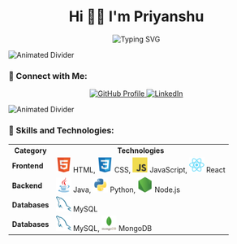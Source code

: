 <!DOCTYPE html>
<html lang="en">
<head>
  <meta charset="UTF-8">
  <meta name="viewport" content="width=device-width, initial-scale=1.0">
  <meta name="description" content="Priyanshu Portfolio - Full Stack Developer, AI Explorer, Flutter Fanatic.">
  <meta name="keywords" content="Priyanshu, Full Stack Developer, Portfolio, GitHub">
  <meta name="author" content="Priyanshu">
</head>
<body class="bg-gray-100 font-sans p-4">

<h1 align="center" class="text-4xl font-bold text-center text-black">Hi ✌🏻 I'm Priyanshu</h1>

  <p align="center" class="text-center my-4">
    <img src="https://readme-typing-svg.herokuapp.com?font=Fira+Code&weight=600&size=22&pause=1000&color=343434&center=true&vCenter=true&width=440&height=45&lines=Hey%2C+I'm+Priyanshu!;Full+Stack+Developer;AI+Explorer;Lifelong+Learner" alt="Typing SVG">
  </p>

  <img src="https://user-images.githubusercontent.com/74038190/212284100-561aa473-3905-4a80-b561-0d28506553ee.gif" class="my-8 mx-auto" alt="Animated Divider">

  <h3 class="text-center text-xl font-semibold">🌟 Connect with Me:</h3>
<p align="center" class="text-center flex justify-center space-x-4">
  <a href="https://github.com/priyanshu-it" target="_blank" aria-label="GitHub Profile">
    <img src="https://img.shields.io/badge/GitHub-181717?style=for-the-badge&logo=github&logoColor=white" alt="GitHub Profile">
  </a> 
  <a href="https://www.linkedin.com/in/priyanshu-in/" target="_blank" aria-label="LinkedIn Profile">
    <img src="https://img.shields.io/badge/LinkedIn-0077b5?style=for-the-badge&logo=linkedin&logoColor=white" alt="LinkedIn">
  </a>
</p>

  <img src="https://user-images.githubusercontent.com/74038190/212284100-561aa473-3905-4a80-b561-0d28506553ee.gif" class="my-8 mx-auto" alt="Animated Divider">

<h3 class="text-2xl font-semibold">🔎 Skills and Technologies:</h3>
<table align="center" class="table-auto w-3/4 mx-auto mt-4 text-white bg-gray-800 border border-gray-600">
  <tr>
    <th class="p-4 text-left bg-gray-900">Category</th>
    <th class="p-4 text-left bg-gray-900">Technologies</th>
  </tr>
  <tr>
    <td class="p-4"><strong>Frontend</strong></td>
    <td class="p-4">
      <span class="inline-block mr-2">
        <img src="https://raw.githubusercontent.com/devicons/devicon/master/icons/html5/html5-original.svg" width="30" height="30" alt="HTML5">
      </span>HTML, 
      <span class="inline-block mr-2">
        <img src="https://raw.githubusercontent.com/devicons/devicon/master/icons/css3/css3-original.svg" width="30" height="30" alt="CSS3">
      </span>CSS, 
      <span class="inline-block mr-2">
        <img src="https://raw.githubusercontent.com/devicons/devicon/master/icons/javascript/javascript-original.svg" width="30" height="30" alt="JavaScript">
      </span>JavaScript,
      <span class="inline-block mr-2">
        <img src="https://raw.githubusercontent.com/devicons/devicon/master/icons/react/react-original.svg" width="30" height="30" alt="React">
      </span>React
    </td>
  </tr>
  <tr>
    <td class="p-4"><strong>Backend</strong></td>
    <td class="p-4">
      <span class="inline-block mr-2">
        <img src="https://raw.githubusercontent.com/devicons/devicon/master/icons/java/java-original.svg" width="30" height="30" alt="Java">
      </span>Java,
      <span class="inline-block mr-2">
        <img src="https://raw.githubusercontent.com/devicons/devicon/master/icons/python/python-original.svg" width="30" height="30" alt="Python">
      </span>Python,
      <span class="inline-block mr-2">
        <img src="https://raw.githubusercontent.com/devicons/devicon/master/icons/nodejs/nodejs-original.svg" width="30" height="30" alt="Node.js">
      </span>Node.js
    </td>
  </tr>
  <tr>
    <td class="p-4"><strong>Databases</strong></td>
    <td class="p-4">
      <span class="inline-block mr-2">
        <img src="https://raw.githubusercontent.com/devicons/devicon/master/icons/mysql/mysql-original.svg" width="30" height="30" alt="MySQL">
      </span>MySQL
    </td>
  </tr>
      <td class="p-4"><strong>Databases</strong></td>
      <td class="p-4">
        <span class="inline-block mr-2">
          <img src="https://raw.githubusercontent.com/devicons/devicon/master/icons/mysql/mysql-original.svg" width="30" height="30" alt="MySQL">
        </span>MySQL, 
        <span class="inline-block mr-2">
          <img src="https://raw.githubusercontent.com/devicons/devicon/master/icons/mongodb/mongodb-original-wordmark.svg" width="30" height="30" alt="MongoDB">
        </span>MongoDB
      </td>
    </tr>
  </table>

</body>
</html>

